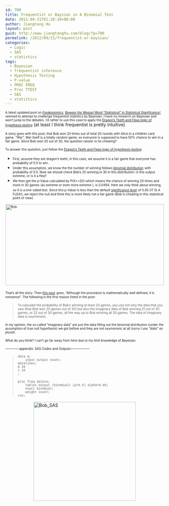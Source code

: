 ```yaml
---
id: 700
title: Frequentist or Baysian in A Binomial Test
date: 2012-09-21T01:20:10+00:00
author: Jiangtang Hu
layout: post
guid: http://www.jiangtanghu.com/blog/?p=700
permalink: /2012/09/21/frequentist-or-baysian/
categories:
  - Logic
  - SAS
  - statistics
tags:
  - Bayesian
  - frequentist inference
  - Hypothesis Testing
  - P-value
  - PROC FREQ
  - Proc TTEST
  - SAS
  - statistics
---
```

<font size="1">A latest updated post on </font><a href="http://www.freakonomics.com" target="_blank"><em><font size="1">Freakonomics</font></em></a><font size="1">, <em><a href="http://www.freakonomics.com/2012/09/20/beware-the-weasel-word-statistical-in-statistical-significance/" target="_blank">Beware the Weasel Word “Statistical” in Statistical Significance!</a></em>,&#160; seemed to attempt to challenge frequentist statistics by Bayesian. I have no research on Bayesian and won’t jump to the debates. I’d rather to use this case to apply the </font><a href="http://www.jiangtanghu.com/blog/2012/09/16/hypothesis-testing/" target="_blank"><font size="1">Dragon’s Teeth and Fleas logic of hypothesis testing</font></a> (at least I think frequentist is pretty intuitive)<font size="1">. </font>

<font size="1">A story goes with this post, that Bob won 20 times out of total 30 rounds with Alice in a children card game, “War”. War itself is a totally random game, so everyone is supposed to have 50% chance to win in a fair game. Since Bob won 20 out of 30, the question raised: is he cheating?</font>

<font size="1">To answer this question, just follow the </font><a href="http://www.jiangtanghu.com/blog/2012/09/16/hypothesis-testing/" target="_blank"><font size="1">Dragon’s Teeth and Fleas logic of hypothesis testing</font></a><font size="1">:</font>

  * <font size="1">First, assume they are dragon’s teeth; in this case, we assume it is a fair game that everyone has probability of 0.5 to win. </font>
  * <font size="1">Under this assumption, we know the the number of winning follows </font><a href="http://en.wikipedia.org/wiki/Binomial_distribution" target="_blank"><font size="1">binomial distribution</font></a> <font size="1">with probability of 0.5. Now we should check Bob’s 20 winning in 30 in this distribution: is this output extreme, or is it a flea? </font>
  * <font size="1">We then get the p-Value calculated by P(X>=20) which means the chance of winning 20 times and more in 30 games (as extreme or even more extreme ), is 0.0494. Here we only think about winning, so it is a one-sided test. Since this p-Value is less than the default </font>[<font size="1">significance level</font>](http://en.wikipedia.org/wiki/Statistical_significance) <font size="1">of 0.05 (IT IS A FLEA!), we reject the null and think this is more likely not a fair game (Bob is cheating in this statistical point of view). </font>

[<font size="1"><img style="background-image: none; border-right-width: 0px; margin: 3px auto 5px; padding-left: 0px; padding-right: 0px; display: block; float: none; border-top-width: 0px; border-bottom-width: 0px; border-left-width: 0px; padding-top: 0px" title="Bob" border="0" alt="Bob" src="http://www.jiangtanghu.com/blog/wp-content/uploads/2012/09/Bob_thumb.png" width="503" height="257" /></font>](http://www.jiangtanghu.com/blog/wp-content/uploads/2012/09/Bob.png)

<font size="1">That’s all the story. Then </font><a href="http://www.freakonomics.com/2012/09/20/beware-the-weasel-word-statistical-in-statistical-significance/" target="_blank"><font size="1">this post</font></a> <font size="1">goes, “Although the procedure is mathematically well defined, it is nonsense”. The following is the first reason listed in the post:</font>

> <font size="1">To calculate the probability of Bob’s winning at least 20 games, you use not only the data that you saw (that Bob won 20 games out of 30) but also the imaginary data of Bob winning 21 out of 30 games, or 22 out of 30 games, all the way up to Bob winning all 30 games. The idea of imaginary data is oxymoronic.</font>

<font size="1">In my opinion, the so called “imaginary data” are just the data filling out the binomial distribution (under the assumption of true null hypothesis) we got before and they are not oxymoronic at all (<em>sorry I use “data” as plural</em>).&#160; </font>

<font size="1">What do you think? I can’t go far away from here due to my limit knowledge of Bayesian.</font>

<font size="1">&#8212;&#8212;&#8212;&#8212;-appendix: SAS Codes and Outputs&#8212;&#8212;&#8212;&#8212;&#8212;&#8212;</font>

> <font size="1" face="Courier New">data a; <br />&#160;&#160;&#160; input output count; <br />datalines; <br />0 20 <br />1 10 <br />;</font>
> 
> <font size="1" face="Courier New">proc freq data=a; <br />&#160;&#160;&#160; tables output /binomialc (p=0.5) alpha=0.05; <br />&#160;&#160;&#160; exact binomial; <br />&#160;&#160;&#160; weight count; <br />run;</font>

[<img style="background-image: none; border-bottom: 0px; border-left: 0px; margin: 3px auto 5px; padding-left: 0px; padding-right: 0px; display: block; float: none; border-top: 0px; border-right: 0px; padding-top: 0px" title="Bob_SAS" border="0" alt="Bob_SAS" src="http://www.jiangtanghu.com/blog/wp-content/uploads/2012/09/Bob_SAS_thumb.png" width="325" height="314" />](http://www.jiangtanghu.com/blog/wp-content/uploads/2012/09/Bob_SAS.png)